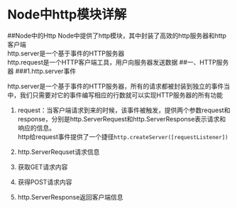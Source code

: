 # Node中http模块详解
##Node中的Http
Node中提供了http模块，其中封装了高效的http服务器和http客户端  
http.server是一个基于事件的HTTP服务器  
http.request是一个HTTP客户端工具，用户向服务器发送数据
##一、HTTP服务器
###1.http.server事件

http.server是一个基于事件的HTTP服务器，所有的请求都被封装到独立的事件当中，我们只需要对它的事件编写相应的行数就可以实现HTTP服务器的所有功能  

1. request：当客户端请求到来的时候，该事件被触发，提供两个参数request和response，分别是http.ServerRequest和http.ServerResponse表示请求和响应的信息。  
http给request事件提供了一个捷径`http.createServer([requestListener])`

2. http.ServerRequset请求信息

3. 获取GET请求内容

4. 获得POST请求内容

5. http.ServerResponse返回客户端信息

